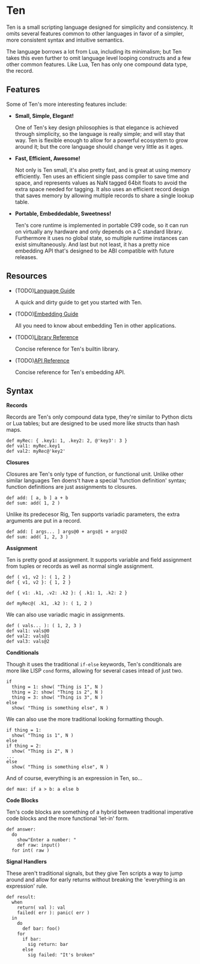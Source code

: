# Ten
Ten is a small scripting language designed for simplicity and consistency.  It
omits several features common to other languages in favor of a simpler, more
consistent syntax and intuitive semantics.

The language borrows a lot from Lua, including its minimalism; but Ten takes
this even further to omit language level looping constructs and a few other
common features.  Like Lua, Ten has only one compound data type, the record.

## Features
Some of Ten's more interesting features include:

* **Small, Simple, Elegant!**

  One of Ten's key design philosophies is that elegance is achieved through
  simplicity, so the language is really simple; and will stay that way.  Ten
  is flexible enough to allow for a powerful ecosystem to grow around it; but
  the core language should change very little as it ages.

* **Fast, Efficient, Awesome!**

  Not only is Ten small, it's also pretty fast, and is great at using memory
  efficiently.  Ten uses an efficient single pass compiler to save time and
  space, and represents values as NaN tagged 64bit floats to avoid the extra
  space needed for tagging.  It also uses an efficient record design that
  saves memory by allowing multiple records to share a single lookup table.

* **Portable, Embeddedable, Sweetness!**

  Ten's core runtime is implemented in portable C99 code, so it can run on
  virtually any hardware and only depends on a C standard library.
  Furthermore it uses no global state, so multiple runtime instances can
  exist simultaneously.  And last but not least, it has a pretty nice embedding
  API that's designed to be ABI compatible with future releases.


## Resources

* (TODO)[Language Guide](LanguageGuide)

  A quick and dirty guide to get you started with Ten.

* (TODO)[Embedding Guide](EmbeddingGuide)

  All you need to know about embedding Ten in other applications.

* (TODO)[Library Reference](LibReference)

  Concise reference for Ten's builtin library.

* (TODO)[API Reference](ApiReference)

  Concise reference for Ten's embedding API.

## Syntax

**Records**

Records are Ten's only compound data type, they're similar to Python dicts
or Lua tables; but are designed to be used more like structs than hash maps.

    def myRec: { .key1: 1, .key2: 2, @'key3': 3 }
    def val1: myRec.key1
    def val2: myRec@'key2'


**Closures**

Closures are Ten's only type of function, or functional unit.  Unlike other
similar languages Ten doens't have a special 'function definition' syntax;
function definitions are just assignments to closures.

    def add: [ a, b ] a + b
    def sum: add( 1, 2 )

Unlike its predecesor Rig, Ten supports variadic parameters, the extra arguments
are put in a record.

    def add: [ args... ] args@0 + args@1 + args@2
    def sum: add( 1, 2, 3 )

**Assignment**

Ten is pretty good at assignment.  It supports variable and field assignment
from tuples or records as well as normal single assignment.

    def ( v1, v2 ): ( 1, 2 )
    def { v1, v2 }: { 1, 2 }

    def { v1: .k1, .v2: .k2 }: { .k1: 1, .k2: 2 }

    def myRec@( .k1, .k2 ): ( 1, 2 )

We can also use variadic magic in assignments.

    def ( vals... ): ( 1, 2, 3 )
    def val1: vals@0
    def val2: vals@1
    def val3: vals@2

**Conditionals**

Though it uses the traditional `if-else` keywords, Ten's conditionals are more
like LISP `cond` forms, allowing for several cases intead of just two.

    if
      thing = 1: show( "Thing is 1", N )
      thing = 2: show( "Thing is 2", N )
      thing = 3: show( "Thing is 3", N )
    else
      show( "Thing is something else", N )

We can also use the more traditional looking formatting though.

    if thing = 1:
      show( "Thing is 1", N )
    else
    if thing = 2:
      show( "Thing is 2", N )
    ...
    else
      show( "Thing is something else", N )

And of course, everything is an expression in Ten, so...

    def max: if a > b: a else b


**Code Blocks**

Ten's code blocks are something of a hybrid between traditional imperative
code blocks and the more functional 'let-in' form.

    def answer:
      do
        show"Enter a number: "
        def raw: input()
      for int( raw )

**Signal Handlers**

These aren't traditional signals, but they give Ten scripts a way to
jump around and allow for early returns without breaking the 'everything is
an expression' rule.

    def result:
      when
        return( val ): val
        failed( err ): panic( err )
      in
        do
          def bar: foo()
        for
          if bar:
            sig return: bar
          else
            sig failed: "It's broken"
